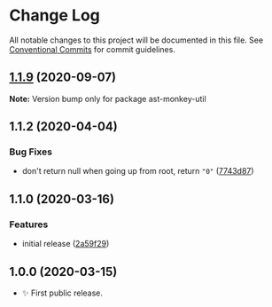 # Change Log

All notable changes to this project will be documented in this file.
See [Conventional Commits](https://conventionalcommits.org) for commit guidelines.

## [1.1.9](https://gitlab.com/codsen/codsen/compare/ast-monkey-util@1.1.8...ast-monkey-util@1.1.9) (2020-09-07)

**Note:** Version bump only for package ast-monkey-util





## 1.1.2 (2020-04-04)

### Bug Fixes

- don't return null when going up from root, return `"0"` ([7743d87](https://gitlab.com/codsen/codsen/commit/7743d877a357afa1ec0452e83b2c507cd927fcfe))

## 1.1.0 (2020-03-16)

### Features

- initial release ([2a59f29](https://gitlab.com/codsen/codsen/commit/2a59f29c3fb4c02d6fd1a439dc6d879b4de6e972))

## 1.0.0 (2020-03-15)

- ✨ First public release.
